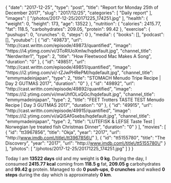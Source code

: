 {
    "date": "2017-12-25",
    "type": "post",
    "title": "Report for Monday 25th of December 2017",
    "slug": "2017\/12\/25",
    "categories": [
        "Daily report"
    ],
    "images": [
        "\/photos\/2017-12-25\/20171225_174251.jpg"
    ],
    "health": {
        "weight": 0,
        "height": 173,
        "age": 13522
    },
    "nutrition": {
        "calories": 2415.77,
        "fat": 118.5,
        "carbohydrates": 209.05,
        "protein": 99.42
    },
    "exercise": {
        "pushups": 0,
        "crunches": 0,
        "steps": 0
    },
    "media": {
        "books": [],
        "podcast": [],
        "youtube": [
            {
                "id": "49873",
                "url": "http:\/\/cast.writtn.com\/episode\/49873\/quantified",
                "image": "https:\/\/i4.ytimg.com\/vi\/3ToRIUoXmIw\/hqdefault.jpg",
                "channel_title": "Nerdwriter1",
                "type": 2,
                "title": "How Fleetwood Mac Makes A Song",
                "duration": "0"
            },
            {
                "id": "49851",
                "url": "http:\/\/cast.writtn.com\/episode\/49851\/quantified",
                "image": "https:\/\/i2.ytimg.com\/vi\/-tZJwPHRePM\/hqdefault.jpg",
                "channel_title": "emmymadeinjapan",
                "type": 2,
                "title": "STOMACH Menudo Tripe Recipe | Day 2 GUTMAS 2017",
                "duration": "0"
            },
            {
                "id": "49892",
                "url": "http:\/\/cast.writtn.com\/episode\/49892\/quantified",
                "image": "https:\/\/i2.ytimg.com\/vi\/mwUhfOLxQGc\/hqdefault.jpg",
                "channel_title": "emmymadeinjapan",
                "type": 2,
                "title": "FEET Trotters TASTE TEST Menudo Recipe | Day 3 GUTMAS 2017",
                "duration": "0"
            },
            {
                "id": "49915",
                "url": "http:\/\/cast.writtn.com\/episode\/49915\/quantified",
                "image": "https:\/\/i2.ytimg.com\/vi\/aQiSAfGsebs\/hqdefault.jpg",
                "channel_title": "emmymadeinjapan",
                "type": 2,
                "title": "LUTEFISK & LEFSE Taste Test | Norwegian lye treated fish Christmas Dinner",
                "duration": "0"
            }
        ],
        "movies": [
            {
                "id": "tt3967856",
                "title": "Okja",
                "year": "2017",
                "url": "http:\/\/www.imdb.com\/title\/tt3967856\/"
            },
            {
                "id": "tt5155780",
                "title": "The Discovery",
                "year": "2017",
                "url": "http:\/\/www.imdb.com\/title\/tt5155780\/"
            }
        ],
        "photos": [
            "\/photos\/2017-12-25\/20171225_174251.jpg"
        ]
    }
}

Today I am <strong>13522 days</strong> old and my weight is <strong>0 kg</strong>. During the day, I consumed <strong>2415.77 kcal</strong> coming from <strong>118.5 g</strong> fat, <strong>209.05 g</strong> carbohydrates and <strong>99.42 g</strong> protein. Managed to do <strong>0 push-ups</strong>, <strong>0 crunches</strong> and walked <strong>0 steps</strong> during the day which is approximately <strong>0 km</strong>.